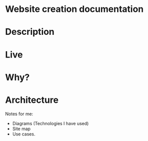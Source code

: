 # Website creation documentation

# Description


# Live

# Why?


# Architecture
Notes for me:
- Diagrams (Technologies I have used)
- Site map
- Use cases.
